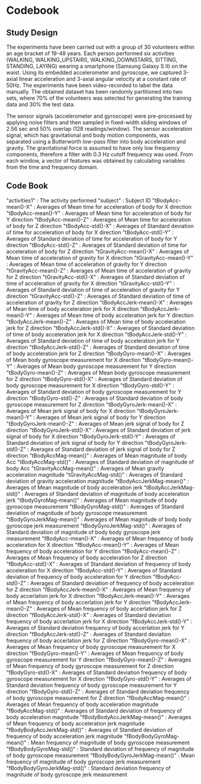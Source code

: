 # Codebook

## Study Design

The experiments have been carried out with a group of 30 volunteers within an age bracket of 19-48 years. Each person performed six activities (WALKING, WALKING_UPSTAIRS, WALKING_DOWNSTAIRS, SITTING, STANDING, LAYING) wearing a smartphone (Samsung Galaxy S II) on the waist. Using its embedded accelerometer and gyroscope, we captured 3-axial linear acceleration and 3-axial angular velocity at a constant rate of 50Hz. The experiments have been video-recorded to label the data manually. The obtained dataset has been randomly partitioned into two sets, where 70% of the volunteers was selected for generating the training data and 30% the test data. 

The sensor signals (accelerometer and gyroscope) were pre-processed by applying noise filters and then sampled in fixed-width sliding windows of 2.56 sec and 50% overlap (128 readings/window). The sensor acceleration signal, which has gravitational and body motion components, was separated using a Butterworth low-pass filter into body acceleration and gravity. The gravitational force is assumed to have only low frequency components, therefore a filter with 0.3 Hz cutoff frequency was used. From each window, a vector of features was obtained by calculating variables from the time and frequency domain.

## Code Book

"activities1" : The activity performed
"subject" : Subject ID
"tBodyAcc-mean()-X" : Averages of Mean time for acceleration of body for X direction
"tBodyAcc-mean()-Y" : Averages of Mean time for acceleration of body for Y direction
"tBodyAcc-mean()-Z" : Averages of Mean time for acceleration of body for Z direction
"tBodyAcc-std()-X" : Averages of Standard deviation of time for acceleration of body for X direction
"tBodyAcc-std()-Y" : Averages of Standard deviation of time for acceleration of body for Y direction
"tBodyAcc-std()-Z" : Averages of Standard deviation of time for acceleration of body for Z direction
"tGravityAcc-mean()-X" : Averages of Mean time of acceleration of gravity for X direction
"tGravityAcc-mean()-Y" : Averages of Mean time of acceleration of gravity for Y direction
"tGravityAcc-mean()-Z" : Averages of Mean time of acceleration of gravity for Z direction
"tGravityAcc-std()-X" : Averages of Standard deviation of time of acceleration of gravity for X direction
"tGravityAcc-std()-Y" : Averages of Standard deviation of time of acceleration of gravity for Y direction
"tGravityAcc-std()-Z" : Averages of Standard deviation of time of acceleration of gravity for Z direction
"tBodyAccJerk-mean()-X" : Averages of Mean time of body acceleration jerk for X direction
"tBodyAccJerk-mean()-Y" : Averages of Mean time of body acceleration jerk for Y direction
"tBodyAccJerk-mean()-Z" : Averages of Mean time of body acceleration jerk for Z direction
"tBodyAccJerk-std()-X" : Averages of Standard deviation of time of body acceleration jerk for X direction
"tBodyAccJerk-std()-Y" : Averages of Standard deviation of time of body acceleration jerk for Y direction
"tBodyAccJerk-std()-Z" : Averages of Standard deviation of time of body acceleration jerk for Z direction
"tBodyGyro-mean()-X" : Averages of Mean body gyroscope measurement for X direction
"tBodyGyro-mean()-Y" : Averages of Mean body gyroscope measurement for Y direction
"tBodyGyro-mean()-Z" : Averages of Mean body gyroscope measurement for Z direction
"tBodyGyro-std()-X" : Averages of Standard deviation of body gyroscope measurement for X direction
"tBodyGyro-std()-Y" : Averages of Standard deviation of body gyroscope measurement for Y direction
"tBodyGyro-std()-Z" : Averages of Standard deviation of body gyroscope measurement for Z direction
"tBodyGyroJerk-mean()-X" : Averages of Mean jerk signal of body for X direction
"tBodyGyroJerk-mean()-Y" : Averages of Mean jerk signal of body for Y direction
"tBodyGyroJerk-mean()-Z" : Averages of Mean jerk signal of body for Z direction
"tBodyGyroJerk-std()-X" : Averages of Standard deviation of jerk signal of body for X direction
"tBodyGyroJerk-std()-Y" : Averages of Standard deviation of jerk signal of body for Y direction
"tBodyGyroJerk-std()-Z" : Averages of Standard deviation of jerk signal of body for Z direction
"tBodyAccMag-mean()" : Averages of Mean magnitude of body Acc
"tBodyAccMag-std()" : Averages of Standard deviation of magnitude of body Acc
"tGravityAccMag-mean()" : Averages of Mean gravity acceleration magnitude
"tGravityAccMag-std()" : Averages of Standard deviation of gravity acceleration magnitude
"tBodyAccJerkMag-mean()" : Averages of Mean magnitude of body acceleration jerk
"tBodyAccJerkMag-std()" : Averages of Standard deviation of magnitude of body acceleration jerk
"tBodyGyroMag-mean()" : Averages of Mean magnitude of body gyroscope measurement
"tBodyGyroMag-std()" : Averages of Standard deviation of magnitude of body gyroscope measurement
"tBodyGyroJerkMag-mean()" : Averages of Mean magnitude of body body gyroscope jerk measurement
"tBodyGyroJerkMag-std()" : Averages of Standard deviation of magnitude of body body gyroscope jerk measurement
"fBodyAcc-mean()-X" : Averages of Mean frequency of body acceleration for X direction
"fBodyAcc-mean()-Y" : Averages of Mean frequency of body acceleration for Y direction
"fBodyAcc-mean()-Z" : Averages of Mean frequency of body acceleration for Z direction
"fBodyAcc-std()-X" : Averages of Standard deviation of frequency of body acceleration for X direction
"fBodyAcc-std()-Y" : Averages of Standard deviation of frequency of body acceleration for Y direction
"fBodyAcc-std()-Z" : Averages of Standard deviation of frequency of body acceleration for Z direction
"fBodyAccJerk-mean()-X" : Averages of Mean frequency of body accerlation jerk for X direction
"fBodyAccJerk-mean()-Y" : Averages of Mean frequency of body accerlation jerk for Y direction
"fBodyAccJerk-mean()-Z" : Averages of Mean frequency of body accerlation jerk for Z direction
"fBodyAccJerk-std()-X" : Averages of Standard deviation frequency of body accerlation jerk for X direction
"fBodyAccJerk-std()-Y" : Averages of Standard deviation frequency of body accerlation jerk for Y direction
"fBodyAccJerk-std()-Z" : Averages of Standard deviation frequency of body accerlation jerk for Z direction
"fBodyGyro-mean()-X" : Averages of Mean frequency of body gyroscope measurement for X direction
"fBodyGyro-mean()-Y" : Averages of Mean frequency of body gyroscope measurement for Y direction
"fBodyGyro-mean()-Z" : Averages of Mean frequency of body gyroscope measurement for Z direction
"fBodyGyro-std()-X" : Averages of Standard deviation frequency of body gyroscope measurement for X direction
"fBodyGyro-std()-Y" : Averages of Standard deviation frequency of body gyroscope measurement for Y direction
"fBodyGyro-std()-Z" : Averages of Standard deviation frequency of body gyroscope measurement for Z direction
"fBodyAccMag-mean()" : Averages of Mean frequency of body acceleration magnitude
"fBodyAccMag-std()" : Averages of Standard deviation of frequency of body acceleration magnitude
"fBodyBodyAccJerkMag-mean()" : Averages of Mean frequency of body acceleration jerk magnitude
"fBodyBodyAccJerkMag-std()"  : Averages of Standard deviation of frequency of body acceleration jerk magnitude
"fBodyBodyGyroMag-mean()" : Mean frequency of magnitude of body gyroscope measurement
"fBodyBodyGyroMag-std()" : Standard deviation of frequency of magnitude of body gyroscope measurement
"fBodyBodyGyroJerkMag-mean()" : Mean frequency of magnitude of body gyroscope jerk measurement
"fBodyBodyGyroJerkMag-std()" : Standard deviation frequency of magnitude of body gyroscope jerk measurement
